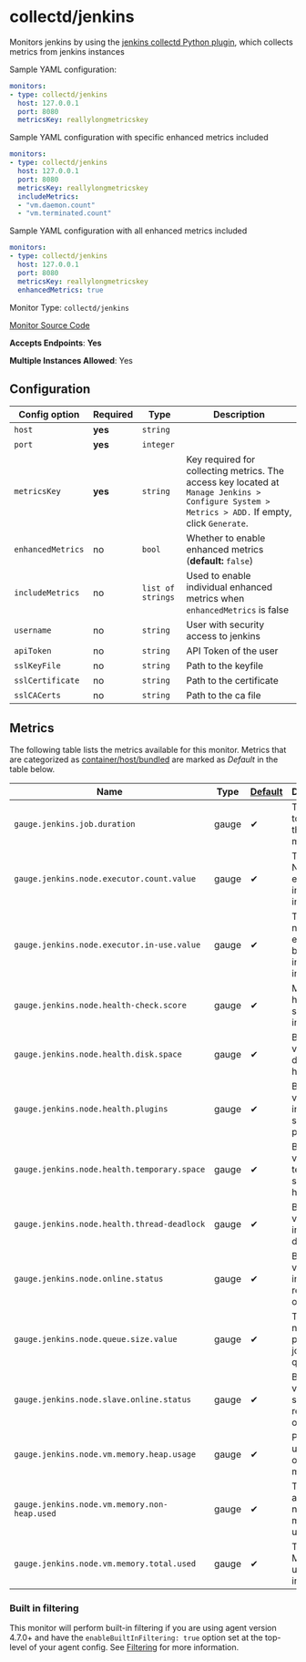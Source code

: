 <!--- GENERATED BY gomplate from scripts/docs/monitor-page.md.tmpl --->

# collectd/jenkins

Monitors jenkins by using the
[jenkins collectd Python
plugin](https://github.com/signalfx/collectd-jenkins), which collects
metrics from jenkins instances

Sample YAML configuration:

```yaml
monitors:
- type: collectd/jenkins
  host: 127.0.0.1
  port: 8080
  metricsKey: reallylongmetricskey
```

Sample YAML configuration with specific enhanced metrics included

```yaml
monitors:
- type: collectd/jenkins
  host: 127.0.0.1
  port: 8080
  metricsKey: reallylongmetricskey
  includeMetrics:
  - "vm.daemon.count"
  - "vm.terminated.count"
```

Sample YAML configuration with all enhanced metrics included

```yaml
monitors:
- type: collectd/jenkins
  host: 127.0.0.1
  port: 8080
  metricsKey: reallylongmetricskey
  enhancedMetrics: true
```


Monitor Type: `collectd/jenkins`

[Monitor Source Code](https://github.com/signalfx/signalfx-agent/tree/master/internal/monitors/collectd/jenkins)

**Accepts Endpoints**: **Yes**

**Multiple Instances Allowed**: Yes

## Configuration

| Config option | Required | Type | Description |
| --- | --- | --- | --- |
| `host` | **yes** | `string` |  |
| `port` | **yes** | `integer` |  |
| `metricsKey` | **yes** | `string` | Key required for collecting metrics.  The access key located at `Manage Jenkins > Configure System > Metrics > ADD.` If empty, click `Generate`. |
| `enhancedMetrics` | no | `bool` | Whether to enable enhanced metrics (**default:** `false`) |
| `includeMetrics` | no | `list of strings` | Used to enable individual enhanced metrics when `enhancedMetrics` is false |
| `username` | no | `string` | User with security access to jenkins |
| `apiToken` | no | `string` | API Token of the user |
| `sslKeyFile` | no | `string` | Path to the keyfile |
| `sslCertificate` | no | `string` | Path to the certificate |
| `sslCACerts` | no | `string` | Path to the ca file |




## Metrics

The following table lists the metrics available for this monitor.
Metrics that are categorized as [container/host/bundled](https://docs.signalfx.com/en/latest/admin-guide/usage.html#about-custom-bundled-and-high-resolution-metrics)
are marked as _Default_ in the table below.

| Name | Type | [Default](https://docs.signalfx.com/en/latest/admin-guide/usage.html#about-custom-bundled-and-high-resolution-metrics) | Description |
| ---  | ---  | ---    | ---         |
| `gauge.jenkins.job.duration` | gauge | ✔ | Time taken to complete the job in ms. |
| `gauge.jenkins.node.executor.count.value` | gauge | ✔ | Total Number of executors in an instance |
| `gauge.jenkins.node.executor.in-use.value` | gauge | ✔ | Total number of executors being used in an instance |
| `gauge.jenkins.node.health-check.score` | gauge | ✔ | Mean health score of an instance |
| `gauge.jenkins.node.health.disk.space` | gauge | ✔ | Binary value of disk space health |
| `gauge.jenkins.node.health.plugins` | gauge | ✔ | Boolean value indicating state of plugins |
| `gauge.jenkins.node.health.temporary.space` | gauge | ✔ | Binary value of temporary space health |
| `gauge.jenkins.node.health.thread-deadlock` | gauge | ✔ | Boolean value indicating a deadlock |
| `gauge.jenkins.node.online.status` | gauge | ✔ | Boolean value of instance is reachable or not |
| `gauge.jenkins.node.queue.size.value` | gauge | ✔ | Total number pending jobs in queue |
| `gauge.jenkins.node.slave.online.status` | gauge | ✔ | Boolean value for slave is reachable or not |
| `gauge.jenkins.node.vm.memory.heap.usage` | gauge | ✔ | Percent utilization of the heap memory |
| `gauge.jenkins.node.vm.memory.non-heap.used` | gauge | ✔ | Total amount of non-heap memory used |
| `gauge.jenkins.node.vm.memory.total.used` | gauge | ✔ | Total Memory used by instance |



### Built in filtering
This monitor will perform built-in filtering if you are using agent version
4.7.0+ and have the `enableBuiltInFiltering: true` option set at the top-level
of your agent config.  See
[Filtering](https://docs.signalfx.com/en/latest/integrations/agent/filtering.html)
for more information.


